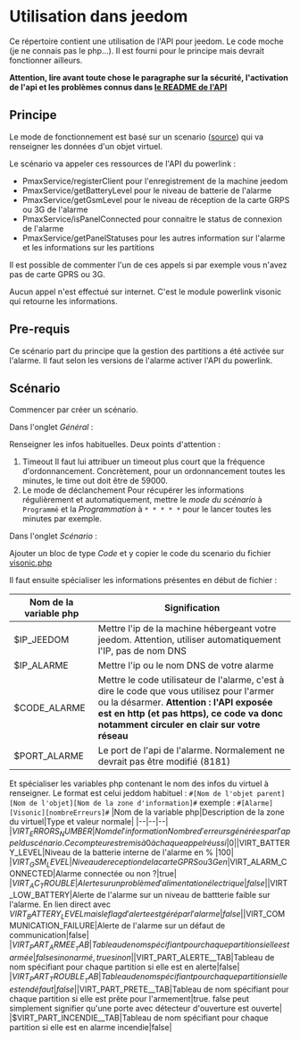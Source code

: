 # Utilisation dans jeedom
Ce répertoire contient une utilisation de l'API pour jeedom. 
Le code moche (je ne connais pas le php...). Il est fourni pour le principe mais devrait fonctionner ailleurs. 

**Attention, lire avant toute chose le paragraphe sur la sécurité, l'activation de l'api et les problèmes connus dans [le README de l'API](https://github.com/Froggy-AA/visonic-powerlink3-api/blob/master/api/README.md)**

## Principe
Le mode de fonctionnement est basé sur un scenario ([source](https://github.com/Froggy-AA/visonic-powerlink3-api/blob/master/Jeedom/visonic.php)) qui va renseigner les données d'un objet virtuel. 

Le scénario va appeler ces ressources de l'API du powerlink : 
 - PmaxService/registerClient pour l'enregistrement de la machine jeedom
 - PmaxService/getBatteryLevel pour le niveau de batterie de l'alarme
 - PmaxService/getGsmLevel pour le niveau de réception de la carte GRPS ou 3G de l'alarme
 - PmaxService/isPanelConnected pour connaitre le status de connexion de l'alarme
 - PmaxService/getPanelStatuses pour les autres information sur l'alarme et les informations sur les partitions

Il est possible de commenter l'un de ces appels si par exemple vous n'avez pas de carte GPRS ou 3G. 

Aucun appel n'est effectué sur internet. C'est le module powerlink visonic qui retourne les informations.

## Pre-requis
Ce scénario part du principe que la gestion des partitions a été activée sur l'alarme.
Il faut selon les versions de l'alarme activer l'API du powerlink.

## Scénario

Commencer par créer un scénario. 

Dans l'onglet *Général* :

Renseigner les infos habituelles. Deux points d'attention : 

 1. Timeout
 Il faut lui attribuer un timeout plus court que la fréquence d'ordonnancement. Concrètement, pour un ordonnancement toutes les minutes, le time out doit être de 59000. 
 2. Le mode de déclanchement
 Pour récupérer les informations régulièrement et automatiquement, mettre le *mode du scénario* à `Programmé` et la *Programmation* à `* * * * *` pour le lancer toutes les minutes par exemple.


Dans l'onglet *Scénario* :

Ajouter un bloc de type *Code* et y copier le code du scenario du fichier [visonic.php](https://github.com/Froggy-AA/visonic-powerlink3-api/blob/master/Jeedom/visonic.php)

Il faut ensuite spécialiser les informations présentes en début de fichier : 

|Nom de la variable php| Signification |
|--|--|
|$IP_JEEDOM|Mettre l'ip de la machine hébergeant votre jeedom. Attention, utiliser automatiquement l'IP, pas de nom DNS  |
|$IP_ALARME|Mettre l'ip ou le nom DNS de votre alarme|
|$CODE_ALARME|Mettre le code utilisateur de l'alarme, c'est à dire le code que vous utilisez pour l'armer ou la désarmer. **Attention : l'API exposée est en http (et pas https), ce code va donc notamment circuler en clair sur votre réseau**|
|$PORT_ALARME|Le port de l'api de l'alarme. Normalement ne devrait pas être modifié (8181)|

Et spécialiser les variables php contenant le nom des infos du virtuel à renseigner. Le format est celui jeddom habituel : `#[Nom de l'objet parent][Nom de l'objet][Nom de la zone d'information]#` exemple : `#[Alarme][Visonic][nombreErreurs]#`
|Nom de la variable php|Description de la zone du virtuel|Type et valeur normale|
|--|--|--|
|$VIRT_ERRORS_NUMBER|Nom de l'information Nombre d'erreurs générées par l'appel du scénario. Ce compteur est remis à 0 à chaque appel réussi|0|
|$VIRT_BATTERY_LEVEL|Niveau de la batterie interne de l'alarme en % |100|
|$VIRT_GSM_LEVEL| Niveau de reception de la carte GPRS ou 3G en %|Numérique. Dépend de votre niveau de réception|
|$VIRT_ALARM_CONNECTED|Alarme connectée ou non ?|true|
|$VIRT_AC_TROUBLE|Alerte sur un problème d'alimentation électrique|false|
|$VIRT_LOW_BATTERY|Alerte de l'alarme sur un niveau de battterie faible sur l'alarme. En lien direct avec $VIRT_BATTERY_LEVEL mais le flag d'alerte est géré par l'alarme|false|
|$VIRT_COMMUNICATION_FAILURE|Alerte de l'alarme sur un défaut de communication|false|
|$VIRT_PART_ARMEE__TAB|Tableau de nom spécifiant pour chaque partition si elle est armée|false si non armé, true sinon|
|$VIRT_PART_ALERTE__TAB|Tableau de nom spécifiant pour chaque partition si elle est en alerte|false|
|$VIRT_PART_TROUBLE__TAB|Tableau de nom spécifiant pour chaque partition si elle est en défaut|false|
|$VIRT_PART_PRETE__TAB|Tableau de nom spécifiant pour chaque partition si elle est prête pour l'armement|true. false peut simplement signifier qu'une porte avec détecteur d'ouverture est ouverte|
|$VIRT_PART_INCENDIE__TAB|Tableau de nom spécifiant pour chaque partition si elle est en alarme incendie|false|

